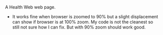 A Health Web web page. 
- It works fine when browser is zoomed to 90% but a slight displacement can show if browser is at 100% zoom.
  My code is not the cleanest so still not sure how I can fix. But with 90% zoom should work good. 
